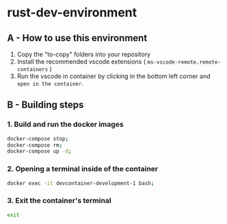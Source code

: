 # rust-dev-environment

## A - How to use this environment

1. Copy the "to-copy" folders into your repository
2. Install the recommended vscode extensions ( `ms-vscode-remote.remote-containers` )
3. Run the vscode in container by clicking in the bottom left corner and `open in the container`.

## B - Building steps

### 1. Build and run the docker images

``` sh
docker-compose stop;
docker-compose rm;
docker-compose up -d;
```

### 2. Opening a terminal inside of the container

``` sh
docker exec -it devcontainer-development-1 bash;
```

### 3. Exit the container's terminal

``` sh
exit
```

